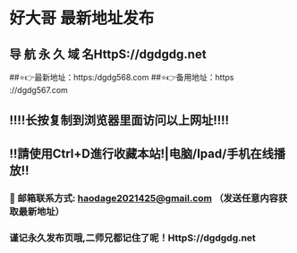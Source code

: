 # 好大哥 最新地址发布 
## 导 航 永 久 域 名HttpS://dgdgdg.net
##⭐️👉最新地址：https:/dgdg568.com
##⭐️👉备用地址：https ://dgdg567.com
## ‼️‼️长按复制到浏览器里面访问以上网址‼️‼️
## ‼️請使用Ctrl+D進行收藏本站!|电脑/Ipad/手机在线播放‼️
### 📧 邮箱联系方式: haodage2021425@gmail.com （发送任意内容获取最新地址）
### 谨记永久发布页哦,二师兄都记住了呢！HttpS://dgdgdg.net
